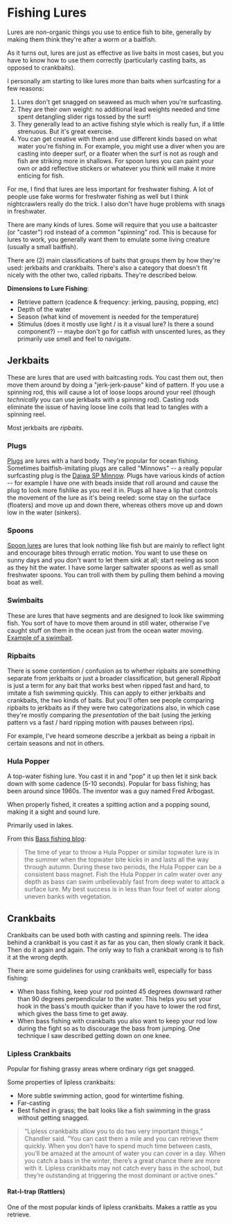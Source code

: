 # Fishing Lures

Lures are non-organic things you use to entice fish to bite, generally by making them think
they're after a worm or a baitfish.

As it turns out, lures are just as effective as live baits in most cases, but you have to know
how to use them correctly (particularly casting baits, as opposed to crankbaits).

I personally am starting to like lures more than baits when surfcasting for a few reasons:

1. Lures don't get snagged on seaweed as much when you're surfcasting.
2. They are their own weight: no additional lead weights needed and time spent detangling slider rigs tossed by the surf!
3. They generally lead to an active fishing style which is really fun, if a little strenuous. But it's great exercise.
4. You can get creative with them and use different kinds based on what water you're fishing in. For example, you might use a diver when you are casting into deeper surf, or a floater when the surf is not as rough and fish are striking more in shallows. For spoon lures you can paint your own or add reflective stickers or whatever you think will make it more enticing for fish.

For me, I find that lures are less important for freshwater fishing. A lot of people use fake worms for freshwater fishing as well but I think nightcrawlers really do the trick. I also don't have huge problems with snags in freshwater.

There are many kinds of lures. Some will require that you use a baitcaster (or "caster") rod
instead of a common "spinning" rod. This is because for lures to work, you generally want them
to emulate some living creature (usually a small baitfish).

There are (2) main classifications of baits that groups them by how they're used: jerkbaits and crankbaits. There's also a category that doesn't fit nicely with the other two, called ripbaits. They're described below.

__Dimensions to Lure Fishing__:

* Retrieve pattern (cadence & frequency: jerking, pausing, popping, etc)
* Depth of the water
* Season (what kind of movement is needed for the temperature)
* Stimulus (does it mostly use light / is it a visual lure? Is there a sound component?) -- maybe don't go for catfish
  with unscented lures, as they primarily use smell and feel to navigate.

## Jerkbaits

These are lures that are used with baitcasting rods. You cast them out, then move them around by
doing a "jerk-jerk-pause" kind of pattern. If you use a spinning rod, this will cause a lot of
loose loops around your reel (though _technically_ you can use jerkbaits with a spinning rod).
Casting rods eliminate the issue of having loose line coils that lead to tangles with a
spinning reel.

Most jerkbaits are _ripbaits_.

### Plugs

[Plugs](https://en.wikipedia.org/wiki/Plug_(fishing)) are lures with a hard body. They're popular for ocean fishing. Sometimes baitfish-imitating plugs are called "Minnows" -- a really popular surfcasting plug is the [Daiwa SP Minnow](https://www.amazon.com/Diawa-Minnow-DSPM15F24-Blue-mackerel/dp/B003ZZBECU). Plugs have various kinds of action -- for example I have one with beads inside that roll around and cause the plug to look more fishlike as you reel it in. Plugs all have a lip that controls the movement of the lure as it's being reeled: some stay on the surface (floaters) and move up and down there, whereas others move up and down low in the water (sinkers).

### Spoons

[Spoon lures](https://en.wikipedia.org/wiki/Spoon_lure) are lures that look nothing like fish but are mainly to reflect light  and encourage bites through erratic motion. You want to use these on sunny days and you don't want to let them sink at all; start reeling as soon as they hit the water. I have some larger saltwater spoons as well as small freshwater spoons. You can troll with them by pulling them behind a moving boat as well.

### Swimbaits

These are lures that have segments and are designed to look like swimming fish. You sort of have to move them around in still water, otherwise I've caught stuff on them in the ocean just from the ocean water moving. [Example of a swimbait](https://www.amazon.com/Blue-Gill-Panfish-Talipia-Fishing/dp/B00RC9A66A).

### Ripbaits

There is some contention / confusion as to whether ripbaits are something separate from jerkbaits
or just a broader classification, but generall _Ripbait_ is just a term for any bait that works
best when ripped fast and hard, to imitate a fish swimming quickly. This can apply to either
jerkbaits and crankbaits, the two kinds of baits. But you'll often see people comparing ripbaits
to jerkbaits as if they were two categorizations also, in which case they're mostly comparing the
_presentation_ of the bait (using the jerking pattern vs a fast / hard ripping motion with pauses
between rips).

For example, I've heard someone describe a jerkbait as being a ripbait in certain seasons
and not in others.

### Hula Popper

A top-water fishing lure. You cast it in and "pop" it up then let it sink back down with some cadence (5-10 seconds).
Popular for bass fishing; has been around since 1960s. The inventor was a guy named Fred Arbogast.

When properly fished, it creates a spitting action and a popping sound, making it a sight and sound lure.

Primarily used in lakes.

From this <a href="http://bassfishingdem.blogspot.com/2008/05/hula-popper.html">Bass fishing blog</a>:

> The time of year to throw a Hula Popper or similar topwater lure is in the summer when the topwater bite kicks in and lasts
> all the way through autumn. During these two periods, the Hula Popper can be a consistent bass magnet. Fish the Hula Popper
> in calm water over any depth as bass can swim unbelievably fast from deep water to attack a surface lure. My best success
> is in less than four feet of water along uneven banks with vegetation.

## Crankbaits

Crankbaits can be used both with casting and spinning reels. The idea behind a crankbait is you cast it as far as you can, then slowly crank it back. Then do it again and again. The only way to fish a crankbait wrong is to fish it at the wrong depth.

There are some guidelines for using crankbaits well, especially for bass fishing:

* When bass fishing, keep your rod pointed 45 degrees downward rather than 90 degrees perpendicular
to the water. This helps you set your hook in the bass's mouth quicker than if you have to lower the
rod first, which gives the bass time to get away.
* When bass fishing with crankbaits you also want to keep your rod low during the fight so as to
discourage the bass from jumping. One technique I saw described getting down on one knee.

### Lipless Crankbaits

Popular for fishing grassy areas where ordinary rigs get snagged.

Some properties of lipless crankbaits:

* More subtle swimming action, good for wintertime fishing.
* Far-casting
* Best fished in grass; the bait looks like a fish swimming in the grass without getting snagged.

> “Lipless crankbaits allow you to do two very important things,” Chandler said. “You can cast them a mile and you can
> retrieve them quickly. When you don’t have to spend much time between casts, you’ll be amazed at the amount of water you 
> can cover in a day. When you catch a bass in the winter, there’s a great chance there are more with it. Lipless crankbaits 
> may not catch every bass in the school, but they’re outstanding at triggering the most dominant or active ones.”

#### Rat-l-trap (Rattlers)

One of the most popular kinds of lipless crankbaits. Makes a rattle as you retrieve.
